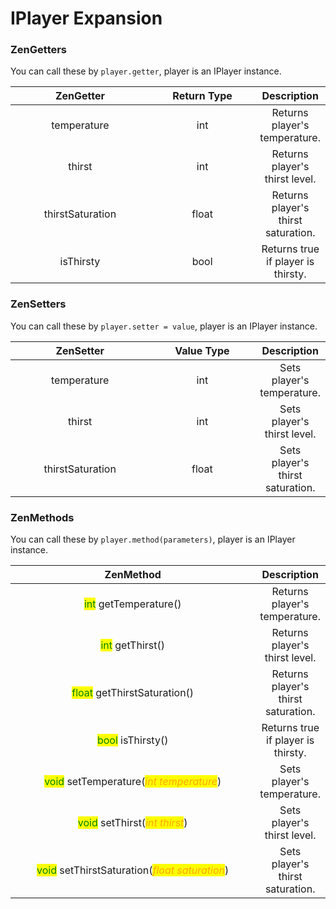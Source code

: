 # IPlayer Expansion

### ZenGetters

You can call these by `player.getter`,  player is an IPlayer instance.

<table><thead><tr><th width="221" align="center">ZenGetter</th><th width="168" align="center">Return Type</th><th align="center">Description</th></tr></thead><tbody><tr><td align="center">temperature</td><td align="center">int</td><td align="center">Returns player's temperature.</td></tr><tr><td align="center">thirst</td><td align="center">int</td><td align="center">Returns player's thirst level.</td></tr><tr><td align="center">thirstSaturation</td><td align="center">float</td><td align="center">Returns player's thirst saturation.</td></tr><tr><td align="center">isThirsty</td><td align="center">bool</td><td align="center">Returns true if player is thirsty.</td></tr></tbody></table>

### ZenSetters

You can call these by `player.setter = value`,  player is an IPlayer instance.

<table><thead><tr><th width="219" align="center">ZenSetter</th><th width="168" align="center">Value Type</th><th align="center">Description</th></tr></thead><tbody><tr><td align="center">temperature</td><td align="center">int</td><td align="center">Sets player's temperature.</td></tr><tr><td align="center">thirst</td><td align="center">int</td><td align="center">Sets player's thirst level.</td></tr><tr><td align="center">thirstSaturation</td><td align="center">float</td><td align="center">Sets player's thirst saturation.</td></tr></tbody></table>

### ZenMethods

You can call these by `player.method(parameters)`,  player is an IPlayer instance.

<table><thead><tr><th width="386" align="center">ZenMethod</th><th align="center">Description</th></tr></thead><tbody><tr><td align="center"><mark style="color:green;">int</mark> getTemperature()</td><td align="center">Returns player's temperature.</td></tr><tr><td align="center"><mark style="color:green;">int</mark> getThirst()</td><td align="center">Returns player's thirst level.</td></tr><tr><td align="center"><mark style="color:green;">float</mark> getThirstSaturation()</td><td align="center">Returns player's thirst saturation.</td></tr><tr><td align="center"><mark style="color:green;">bool</mark> isThirsty()</td><td align="center">Returns true if player is thirsty.</td></tr><tr><td align="center"><mark style="color:green;">void</mark> setTemperature(<em><mark style="color:orange;">int temperature</mark></em>)</td><td align="center">Sets player's temperature.</td></tr><tr><td align="center"><mark style="color:green;">void</mark> setThirst(<em><mark style="color:orange;">int thirst</mark></em>)</td><td align="center">Sets player's thirst level.</td></tr><tr><td align="center"><mark style="color:green;">void</mark> setThirstSaturation(<em><mark style="color:orange;">float saturation</mark></em>)</td><td align="center">Sets player's thirst saturation.</td></tr></tbody></table>
